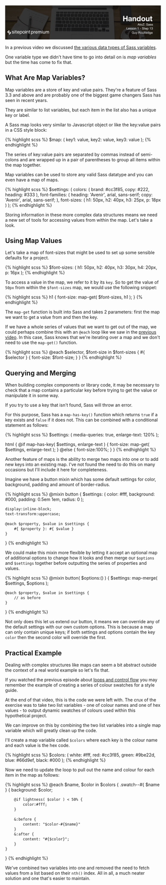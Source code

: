 ![](headings/1.13.png)

In a previous video we discussed [the various data types of Sass
variables](http://www.atozsass.com/d).

One variable type we didn't have time to go into detail on is *map
variables* but the time has come to fix that.

## What Are Map Variables?

Map variables are a store of key and value pairs. They're a feature of
Sass 3.3 and above and are probably one of the biggest game changers
Sass has seen in recent years.

They are similar to list variables, but each item in the list also has
a unique key or label.

A Sass map looks very similar to Javascript object or like the key:value
pairs in a CSS style block:

{% highlight scss %}
$map: (
	key1: value,
	key2: value,
	key3: value
);
{% endhighlight %}

The series of key:value pairs are separated by commas instead of
semi-colons and are wrapped up in a pair of parentheses to group all
items within the map together.

Map variables can be used to store any valid Sass datatype and you can
even have a map of maps.

{% highlight scss %}
$settings: (
	colors: (
		brand: #cc3f85,
		copy: #222,
		heading: #333
	),
	font-families: (
		heading: 'Avenir', arial, sans-serif;
		copy: 'Avenir', arial, sans-serif;
	),
	font-sizes: (
		h1: 50px,
		h2: 40px,
		h3: 25px,
		p: 18px
	)
);
{% endhighlight %}

Storing information in these more complex data structures means we need
a new set of tools for accessing values from within the map. Let's take
a look.

## Using Map Values

Let's take a map of font-sizes that might be used to set up some
sensible defaults for a project.

{% highlight scss %}
$font-sizes: (
	h1: 50px,
	h2: 40px,
	h3: 30px,
	h4: 20px,
	p: 16px
);
{% endhighlight %}

To access a value in the map, we refer to it by its `key`. So to get the
value of `50px` from within the `$font-sizes` map, we would use the
following snippet:

{% highlight scss %}
h1 {
	font-size: map-get( $font-sizes, h1 );
}
{% endhighlight %}

The `map-get` function is built into Sass and takes 2 parameters: first the
map we want to get a value from and then the key.

If we have a whole series of values that we want to get out of the map,
we could perhaps combine this with an `@each` loop like we saw in the
[previous video](http://www.atozsass.com/l). In this case, Sass knows
that we're iterating over a map and we don't need to use the `map-get()`
function.

{% highlight scss %}
@each $selector, $font-size in $font-sizes {
	#{ $selector } {
		font-size: $font-size;
	}
}
{% endhighlight %}


## Querying and Merging

When building complex components or library code, it may be necessary to
check that a map contains a particular key before trying to get the
value or manipulate it in some way. 

If you try to use a key that isn't found, Sass will throw an error.

For this purpose, Sass has a `map-has-key()` function which returns `true`
if a key exists and `false` if it does not. This can be combined with
a conditional statement as follows:

{% highlight scss %}
$settings: (
	media-queries: true,
	enlarge-text: 120%
);

html {
	@if map-has-key( $settings, enlarge-text ) {
		font-size: map-get( $settings, enlarge-text );
	} @else {
		font-size:100%;
	}
}
{% endhighlight %}

Another feature of maps is the ability to merge two maps into one or to
add new keys into an existing map. I've not found the need to do this on
many occasions but I'll include it here for completeness.

Imagine we have a button mixin which has some default settings for
color, background, padding and amount of border-radius.

{% highlight scss %}
@mixin button {
	$settings: (
		color: #fff,
		background: #000,
		padding: 0.5em 1em,
		radius: 0
	);

	display:inline-block;
	text-transform:uppercase;

	@each $property, $value in $settings {
		#{ $property }: #{ $value }
	}
}
{% endhighlight %}

We could make this mixin more flexible by letting it accept an optional
map of additional options to change how it looks and then merge our
`$options` and `$settings` together before outputting the series of
properties and values.

{% highlight scss %}
@mixin button( $options:() ) {
	$settings: map-merge( $settings, $options );

	@each $property, $value in $settings {
		// as before 
	}
}
{% endhighlight %}

Not only does this let us extend our button, it means we can override
any of the default settings with our own custom options. This is because
a map can only contain unique keys; if both settings and options contain
the key `color` then the second color will override the first.


## Practical Example

Dealing with complex structures like maps can seem a bit abstract
outside the context of a real world example so let's fix that.

If you watched the previous episode about [loops and control
flow](http://www.atozsass.com/l) you may remember the example of
creating a series of colour swatches for a style guide.

At the end of that video, this is the code we were left with. The crux
of the exercise was to take two list variables - one of colour names and
one of hex values - to output dynamic swatches of colours used within
this hypothetical project.

We can improve on this by combining the two list variables into a single
map variable which will greatly clean up the code.

I'll create a map variable called `$colors` where each key is the colour
name and each value is the hex code.

{% highlight scss %}
$colors: (
	white: #fff,
	red: #cc3f85,
	green: #9be22d,
	blue: #66d9ef,
	black: #000
);
{% endhighlight %}

Now we need to update the loop to pull out the name and colour for each
item in the map as follows:

{% highlight scss %}
@each $name, $color in $colors {
	.swatch--#{ $name } {
		background: $color;

		@if lightness( $color ) < 50% {
			color:#fff;
		}

		&:before {
			content: "$color-#{$name}"
		}
		&:after {
			content: "#{$color}";
		}
	}
}
{% endhighlight %}

We've combined two variables into one and removed the need to fetch
values from a list based on their `nth()` index. All in all, a much
neater solution and one that's easier to maintain.